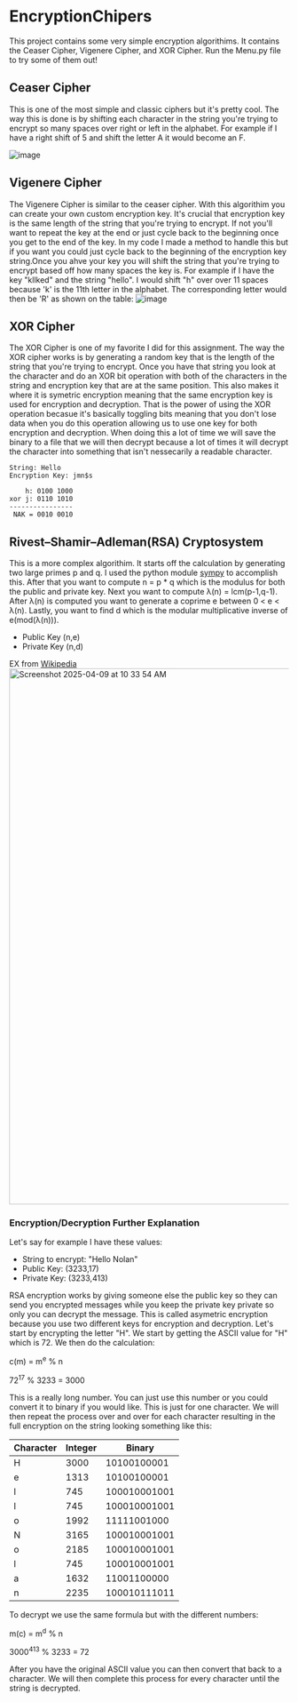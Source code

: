 # EncryptionChipers
This project contains some very simple encryption algorithims. It contains the Ceaser Cipher, Vigenere Cipher, and XOR Cipher. Run the Menu.py
file to try some of them out! 

## Ceaser Cipher
This is one of the most simple and classic ciphers but it's pretty cool. The way this is done is by shifting each character in
the string you're trying to encrypt so many spaces over right or left in the alphabet. For example if I have a right shift of
5 and shift the letter A it would become an F.

![image](https://github.com/user-attachments/assets/74888333-3e5a-4fae-8558-dee22b62d36e)

## Vigenere Cipher
The Vigenere Cipher is similar to the ceaser cipher. With this algorithim you can create your own custom encryption key. It's crucial
that encryption key is the same length of the string that you're trying to encrypt. If not you'll want to repeat the key at the end or
just cycle back to the beginning once you get to the end of the key. In my code I made a method to handle this but if you want you could
just cycle back to the beginning of the encryption key string.Once you ahve your key you will shift the string that you're trying
to encrypt based off how many spaces the key is. For example if I have the key "kllked" and the string "hello". I would shift "h" over
over 11 spaces because 'k' is the 11th letter in the alphabet. The corresponding letter would then be 'R' as shown on the table:
![image](https://github.com/user-attachments/assets/00a1bb7c-a708-46f0-b700-03a53d5da099)

## XOR Cipher
The XOR Cipher is one of my favorite I did for this assignment. The way the XOR cipher works is by generating a random key that is the 
length of the string that you're trying to encrypt. Once you have that string you look at the character and do an XOR bit operation with
both of the characters in the string and encryption key that are at the same position. This also makes it where it is symetric encryption
meaning that the same encryption key is used for encryption and decryption. That is the power of using the XOR operation becasue it's
basically toggling bits meaning that you don't lose data when you do this operation allowing us to use one key for both encryption and 
decryption. When doing this a lot of time we will save the binary to a file that we will then decrypt because a lot of times it will decrypt
the character into something that isn't nessecarily a readable character.

```
String: Hello
Encryption Key: jmn$s

    h: 0100 1000
xor j: 0110 1010
----------------
 NAK = 0010 0010  
```

## Rivest–Shamir–Adleman(RSA) Cryptosystem
This is a more complex algorithim. It starts off the calculation by generating two large primes p and q. I used the python module [sympy](https://www.sympy.org/en/index.html)
to accomplish this. After that you want to compute n = p * q which is the modulus for both the public and private key. Next you want to compute λ(n) = lcm(p-1,q-1). After λ(n) is
computed you want to generate a coprime e between 0 < e < λ(n). Lastly, you want to find d which is the modular multiplicative inverse of e(mod(λ(n))).
* Public Key (n,e)
* Private Key (n,d)

EX from [Wikipedia](https://en.wikipedia.org/wiki/RSA_cryptosystem)
<img width="965" alt="Screenshot 2025-04-09 at 10 33 54 AM" src="https://github.com/user-attachments/assets/60ea5b76-e601-4864-9b2a-a8b34c76834d" />

### Encryption/Decryption Further Explanation
Let's say for example I have these values:
* String to encrypt: "Hello Nolan"
* Public Key: (3233,17)
* Private Key: (3233,413)

RSA encryption works by giving someone else the public key so they can send you encrypted messages while you keep the private key private so only you can decrypt the message. This is
called asymetric encryption because you use two different keys for encryption and decryption. Let's start by encrypting the letter "H". We start by getting the ASCII value for "H" which is 72. We then do the calculation:

c(m) = m<sup>e</sup> % n 

72<sup>17</sup> % 3233 = 3000

This is a really long number. You can just use this number or you could convert it to binary if you would like. This is just for one character. We will then repeat the process over and over for each character resulting in the full encryption on the string looking something like this: 


| Character| Integer | Binary |
|---------|--------|-----------|
|H|3000|10100100001|
|e|1313|10100100001|
|l|745|100010001001|
|l|745|100010001001|
|o|1992|11111001000|
|N|3165|100010001001|
|o|2185|100010001001|
|l|745|100010001001|
|a|1632|11001100000|
|n|2235|100010111011|

To decrypt we use the same formula but with the different numbers:

m(c) = m<sup>d</sup> % n 

3000<sup>413</sup> % 3233 = 72

After you have the original ASCII value you can then convert that back to a character. We will then complete this process for every character until the string is decrypted.


